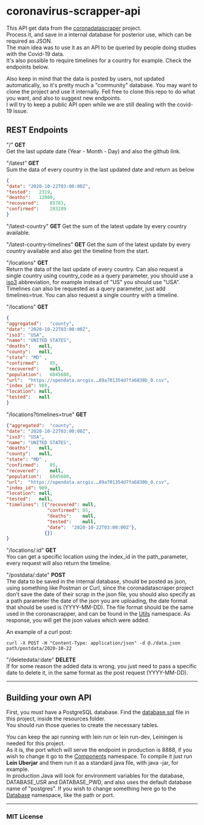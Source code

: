 # coronavirus-scrapper-api

This API get data from the [coronadatascraper](https://github.com/covidatlas/coronadatascraper) project.  
Process it, and save in a internal database for posterior use, which can be required as JSON.  
The main idea was to use it as an API to be queried by people doing studies with the Covid-19 data.  
It's also possible to require timelines for a country for example. Check the endpoints below.

Also keep in mind that the data is posted by users, not updated automatically, so it's pretty much a "community" database.
You may want to clone the project and use it internally. Fell free to clone this repo to do what you want, and also to suggest new endpoints.  
I will try to keep a public API open while we are still dealing with the covid-19 issue.

## REST Endpoints

"/" **GET**  
Get the last update date (Year - Month - Day) and also the github link.

"/latest" **GET**  
Sum the data of every country in the last updated date and return as below 
```json
{
"date":	"2020-10-22T03:00:00Z",
"tested":	2319,
"deaths":	12080,
"recovered":	85783,
"confirmed":	283289
}
```

"/latest-country" **GET**
Get the sum of the latest update by every country available.  

"/latest-country-timelines" **GET**
Get the sum of the latest update by every country available and also get the timeline from the start.

"/locations" **GET**  
Return the data of the last update of every country.
Can also request a single country using country_code as a query parameter, you should use a [iso3](https://en.wikipedia.org/wiki/ISO_3166-1_alpha-3) abbreviation, for example instead of "US" you should use "USA".
Timelines can also be requested as a query parameter, just add timelines=true. You can also request a single country with a timeline.

"/locations" **GET**  
```json
{
"aggregated":	"county",
"date":	"2020-10-22T03:00:00Z",
"iso3":	"USA",
"name":	"UNITED STATES",
"deaths":	null,
"county":	null,
"state": "MD" ,
"confirmed":	85,
"recovered":	null,
"population":	6045680,
"url":	"https://opendata.arcgis.…89a701354d7fa6830b_0.csv",
"index_id":	989,
"location":	null,
"tested":	null
}
```

"/locations?timelines=true" **GET**  
```json
{"aggregated":	"county",
"date":	"2020-10-22T03:00:00Z",
"iso3":	"USA",
"name":	"UNITED STATES",
"deaths":	null,
"county":	null,
"state": "MD" ,
"confirmed":	85,
"recovered":	null,
"population":	6045680,
"url":	"https://opendata.arcgis.…89a701354d7fa6830b_0.csv",
"index_id":	989,
"location":	null,
"tested":	null,
"timelines": [{"recovered":	null,
               "confirmed":	85,
               "deaths":	null,
               "tested":	null,
               "date":	"2020-10-22T03:00:00Z"},
              {}]
}	
```

"/locations/:id" **GET**  
You can get a specific location using the index_id in the path_parameter, every request will also return the timeline.

"/postdata/:date" **POST**  
The data to be saved in the internal database, should be posted as json, using something like Postman or Curl, since the coronadatascraper project don't save the date of their scrap in the json file, you should also specify as a path parameter the date of the json you are uploading, the date format that should be used is (YYYY-MM-DD).
The file format should be the same used in the coronascrapper, and can be found in the [Utils](src/coronavirus_scrapper_api/utils.clj) namespace.
As response, you will get the json values which were added.

An example of a curl post:  
```
curl -X POST -H "Content-Type: application/json" -d @./data.json  path/postdata/2020-10-22
```
              
"/deletedata/:date" **DELETE**        
If for some reason the added data is wrong, you just need to pass a specific date to delete it, in the same format as the post request (YYYY-MM-DD).

----------------------------
## Building your own API  
First, you must have a PostgreSQL database. Find the [database.sql](resources/database.sql) file in this project, inside the resources folder.  
You should run those queries to create the necessary tables.

You can keep the api running with lein run or lein run-dev, Leiningen is needed for this project.  
As it is, the port which will serve the endpoint in production is 8888, if you wish to change it go to the [Components](src/coronavirus_scrapper_api/components.clj) namespace.
To compile it just run **Lein Uberjar** and them run it as a standard java file, with java -jar, for example.  
In production Java will look for environment variables for the database, DATABASE_USR and DATABASE_PWD, and also uses the default database name of "postgres".
If you wish to change something here go to the [Database](src/coronavirus_scrapper_api/components/database.clj) namespace, like the path or port.

--------------------------
### MIT License